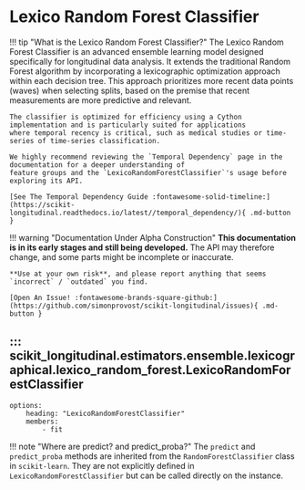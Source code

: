 # Lexico Random Forest Classifier

!!! tip "What is the Lexico Random Forest Classifier?"
    The Lexico Random Forest Classifier is an advanced ensemble learning model designed specifically for 
    longitudinal data analysis. It extends the traditional Random Forest algorithm by incorporating a 
    lexicographic optimization approach within each decision tree. This approach prioritizes more recent data points 
    (waves) when selecting splits, based on the premise that recent measurements are more predictive and relevant. 

    The classifier is optimized for efficiency using a Cython implementation and is particularly suited for applications
    where temporal recency is critical, such as medical studies or time-series of time-series classification.

    We highly recommend reviewing the `Temporal Dependency` page in the documentation for a deeper understanding of 
    feature groups and the `LexicoRandomForestClassifier`'s usage before exploring its API.

    [See The Temporal Dependency Guide :fontawesome-solid-timeline:](https://scikit-longitudinal.readthedocs.io/latest//temporal_dependency/){ .md-button }

!!! warning "Documentation Under Alpha Construction"
    **This documentation is in its early stages and still being developed.** The API may therefore change, and some parts might be incomplete or inaccurate.

    **Use at your own risk**, and please report anything that seems `incorrect` / `outdated` you find.

    [Open An Issue! :fontawesome-brands-square-github:](https://github.com/simonprovost/scikit-longitudinal/issues){ .md-button }

## ::: scikit_longitudinal.estimators.ensemble.lexicographical.lexico_random_forest.LexicoRandomForestClassifier
    options:
        heading: "LexicoRandomForestClassifier"
        members:
            - fit

!!! note "Where are predict? and predict_proba?"
    The `predict` and `predict_proba` methods are inherited from the `RandomForestClassifier` class in `scikit-learn`. 
    They are not explicitly defined in `LexicoRandomForestClassifier` but can be called directly on the instance.